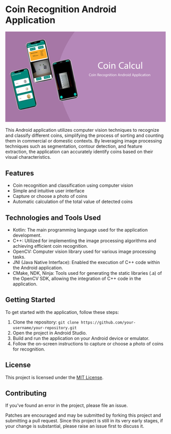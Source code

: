 # Coin Recognition Android Application

![App Screenshot](img.png)

This Android application utilizes computer vision techniques to recognize and classify different coins, simplifying the process of sorting and counting them in commercial or domestic contexts. By leveraging image processing techniques such as segmentation, contour detection, and feature extraction, the application can accurately identify coins based on their visual characteristics.

## Features

- Coin recognition and classification using computer vision
- Simple and intuitive user interface
- Capture or choose a photo of coins
- Automatic calculation of the total value of detected coins

## Technologies and Tools Used

- Kotlin: The main programming language used for the application development.
- C++: Utilized for implementing the image processing algorithms and achieving efficient coin recognition.
- OpenCV: Computer vision library used for various image processing tasks.
- JNI (Java Native Interface): Enabled the execution of C++ code within the Android application.
- CMake, NDK, Ninja: Tools used for generating the static libraries (.a) of the OpenCV SDK, allowing the integration of C++ code in the application.

## Getting Started

To get started with the application, follow these steps:

1. Clone the repository: `git clone https://github.com/your-username/your-repository.git`
2. Open the project in Android Studio.
3. Build and run the application on your Android device or emulator.
4. Follow the on-screen instructions to capture or choose a photo of coins for recognition.

## License

This project is licensed under the [MIT License](LICENSE).

## Contributing

If you've found an error in the project, please file an issue.

Patches are encouraged and may be submitted by forking this project and submitting a pull request. Since this project is still in its very early stages, if your change is substantial, please raise an issue first to discuss it.



